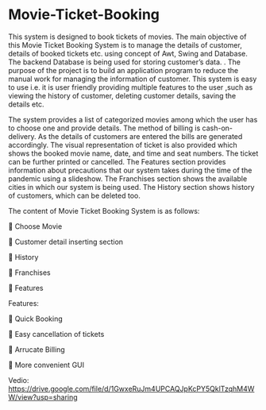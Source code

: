 # Movie-Ticket-Booking

This system is designed to book tickets of movies. The main objective of this Movie Ticket Booking System is to manage the details of customer, details of booked tickets etc. using concept of Awt, Swing and Database. The backend Database is being used for storing customer’s data. . The purpose of the project is to build an application program to reduce the manual work for managing the information of customer. This system is easy to use i.e. it is user friendly providing multiple features to the user ,such as viewing the history of customer, deleting customer details, saving the details etc.


The system provides a list of categorized movies among which the user has to choose one and provide details. The method of billing is cash-on-delivery. As the details of customers are entered the bills are generated accordingly. The visual representation of ticket is also provided which shows the booked movie name, date, and time and seat numbers. The ticket can be further printed or cancelled. The Features section provides information about precautions that our system takes during the time of the pandemic using a slideshow. The Franchises section shows the available cities in which our system is being used. The History section shows history of customers, which can be deleted too.

The content of Movie Ticket Booking System is as follows:

 Choose Movie

 Customer detail inserting section

 History

 Franchises

 Features



Features:

 Quick Booking

 Easy cancellation of tickets

 Arrucate Billing

 More convenient GUI


Vedio:  https://drive.google.com/file/d/1GwxeRuJm4UPCAQJpKcPY5QklTzqhM4WW/view?usp=sharing
